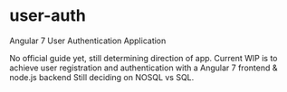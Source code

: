 # user-auth
Angular 7 User Authentication Application

No official guide yet, still determining direction of app.
Current WIP is to achieve user registration and authentication with a Angular 7 frontend & node.js backend
Still deciding on NOSQL vs SQL.
